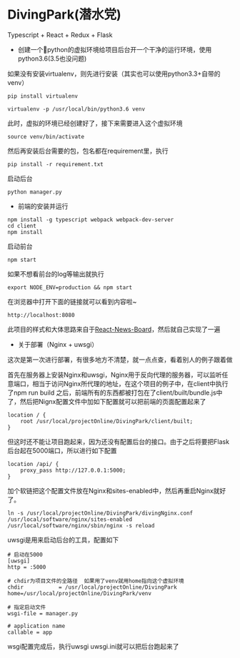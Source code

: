 # DivingPark(潜水党)

Typescript + React + Redux + Flask

* 创建一个python的虚拟环境给项目后台开一个干净的运行环境，使用python3.6(3.5也没问题)

如果没有安装virtualenv，则先进行安装（其实也可以使用python3.3+自带的venv）
```python
pip install virtualenv
```
```
virtualenv -p /usr/local/bin/python3.6 venv
```
此时，虚拟的环境已经创建好了，接下来需要进入这个虚拟环境
```shell
source venv/bin/activate
```

然后再安装后台需要的包，包名都在requirement里，执行
```
pip install -r requirement.txt
```
启动后台
```
python manager.py
```

* 前端的安装并运行

```
npm install -g typescript webpack webpack-dev-server
cd client
npm install
```
启动前台
```
npm start
```
如果不想看前台的log等输出就执行
```
export NODE_ENV=production && npm start
```
在浏览器中打开下面的链接就可以看到内容啦~
```
http://localhost:8080
```

此项目的样式和大体思路来自于[React-News-Board](https://github.com/ethan-funny/React-News-Board)，然后就自己实现了一遍

* 关于部署（Nginx + uwsgi）

这次是第一次进行部署，有很多地方不清楚，就一点点查，看着别人的例子跟着做

首先在服务器上安装Nginx和uwsgi，Nginx用于反向代理的服务器，可以监听任意端口，相当于访问Nginx所代理的地址，在这个项目的例子中，在client中执行了npm run build 之后，前端所有的东西都被打包在了client/built/bundle.js中了，然后把Nignx配置文件中加如下配置就可以把前端的页面配置起来了
```
location / {
    root /usr/local/projectOnline/DivingPark/client/built;
}
```
但这时还不能让项目跑起来，因为还没有配置后台的接口。由于之后将要把Flask后台起在5000端口，所以进行如下配置
```
location /api/ {
    proxy_pass http://127.0.0.1:5000;
}
```
加个软链把这个配置文件放在Nginx和sites-enabled中，然后再重启Nginx就好了。
```
ln -s /usr/local/projectOnline/DivingPark/divingNginx.conf /usr/local/software/nginx/sites-enabled
/usr/local/software/nginx/sbin/nginx -s reload
```

uwsgi是用来启动后台的工具，配置如下
```shell
# 启动在5000
[uwsgi]
http = :5000

# chdir为项目文件的全路径  如果用了venv就用home指向这个虚拟环境
chdir           = /usr/local/projectOnline/DivingPark
home=/usr/local/projectOnline/DivingPark/venv

# 指定启动文件
wsgi-file = manager.py

# application name
callable = app 
```

wsgi配置完成后，执行uwsgi uwsgi.ini就可以把后台跑起来了

